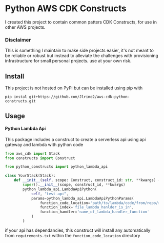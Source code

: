 # Python AWS CDK Constructs
I created this project to contain common patters CDK Constructs, for use in other AWS projects.

### Disclaimer
This is something I maintain to make side projects easier, it's not meant to be reliable or robust but instead 
to alleviate the challenges with provisioning infrastructure for small personal projects. use at your own risk.

## Install
This project is not hosted on PyPi but can be installed using pip with
```shell
pip instal git+https://github.com/Jlrine2/aws-cdk-python-constructs.git
```

## Usage

#### Python Lambda Api

This package includes a construct to create a serverless api using api gateway and lambda with python code

```python
from aws_cdk import Stack
from constructs import Construct

from python_constructs import python_lambda_api

class YourStack(Stack):
    def __init__(self, scope: Construct, construct_id: str, **kwargs) -> None:
        super().__init__(scope, construct_id, **kwargs)
        python_lambda_api.LambdaApiPython(
            self, "test-api",
            params=python_lambda_api.LambdaApiPythonParams(
                function_code_location='path/to/lambda/code/from/repo/root',
                function_index='file_lambda_hanlder_is_in',
                function_handler='name_of_lambda_handler_function'
            )
        )
```
if your api has dependancies, this construct will install any automatically from `requirements.txt` 
within the `function_code_location` directory
